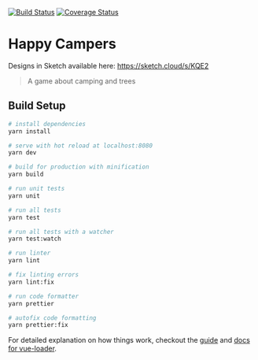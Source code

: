 [![Build Status](https://travis-ci.org/kadikraman/happy-campers.svg?branch=master)](https://travis-ci.org/kadikraman/happy-campers)
[![Coverage Status](https://coveralls.io/repos/github/kadikraman/happy-campers/badge.svg?branch=master)](https://coveralls.io/github/kadikraman/happy-campers?branch=master)

# Happy Campers

Designs in Sketch available here: https://sketch.cloud/s/KQE2

> A game about camping and trees

## Build Setup

``` bash
# install dependencies
yarn install

# serve with hot reload at localhost:8080
yarn dev

# build for production with minification
yarn build

# run unit tests
yarn unit

# run all tests
yarn test

# run all tests with a watcher
yarn test:watch

# run linter
yarn lint

# fix linting errors
yarn lint:fix

# run code formatter
yarn prettier

# autofix code formatting
yarn prettier:fix
```

For detailed explanation on how things work, checkout the [guide](http://vuejs-templates.github.io/webpack/) and [docs for vue-loader](http://vuejs.github.io/vue-loader).
